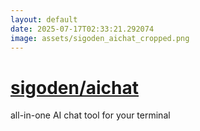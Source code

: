 ```yaml
---
layout: default
date: 2025-07-17T02:33:21.292074
image: assets/sigoden_aichat_cropped.png
---
```


# [sigoden/aichat](https://github.com/sigoden/aichat)

all-in-one AI chat tool for your terminal
